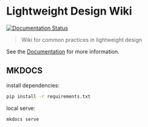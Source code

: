 # Lightweight Design Wiki

[![Documentation Status](https://readthedocs.org/projects/ldesign/badge/?version=latest)](https://syntasia.readthedocs.io/en/latest/?badge=latest)


> Wiki for common practices in lightweight design

See the [Documentation](https://ldesign.readthedocs.io/en/latest/) for more information.

## MKDOCS

install dependencies:
```sh
pip install -r requirements.txt
```

local serve:
```sh
mkdocs serve
```